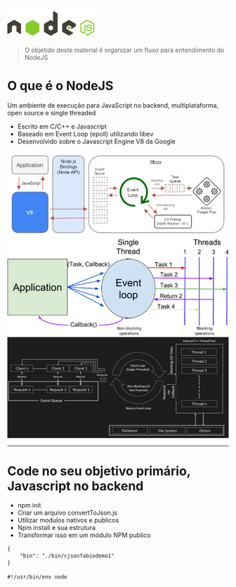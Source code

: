 <img src="nodejs.jpg" width="200"/>

> O objetido deste material é organizar um fluxo para entendimento do NodeJS

# O que é o NodeJS

Um ambiente de execução para JavaScript no backend, multiplataforma, open source e single threaded

- Escrito em C/C++ e Javascript
- Baseado em Event Loop (epoll) utilizando libev
- Desenvolvido sobre o Javascript Engine V8 da Google

![](eventloop1.png)
![](eventloop2.png)
![](eventloop3.png)
_________

# Code no seu objetivo primário, Javascript no backend

- npm init
- Criar um arquivo convertToJson.js
- Utilizar modulos nativos e publicos
- Npm install e sua estrutura
- Transformar isso em um módulo NPM publico

```
{
    "bin": "./bin/cjsonfabiodemo1"
}

#!/usr/bin/env node
```

